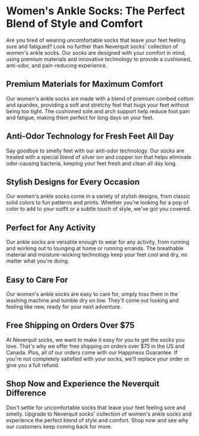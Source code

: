 # Women's Ankle Socks: The Perfect Blend of Style and Comfort

Are you tired of wearing uncomfortable socks that leave your feet feeling sore and fatigued? Look no further than Neverquit socks' collection of women's ankle socks. Our socks are designed with your comfort in mind, using premium materials and innovative technology to provide a cushioned, anti-odor, and pain-reducing experience.

## Premium Materials for Maximum Comfort

Our women's ankle socks are made with a blend of premium combed cotton and spandex, providing a soft and stretchy feel that hugs your feet without being too tight. The cushioned sole and arch support help reduce foot pain and fatigue, making them perfect for long days on your feet.

## Anti-Odor Technology for Fresh Feet All Day

Say goodbye to smelly feet with our anti-odor technology. Our socks are treated with a special blend of silver ion and copper ion that helps eliminate odor-causing bacteria, keeping your feet fresh and clean all day long.

## Stylish Designs for Every Occasion

Our women's ankle socks come in a variety of stylish designs, from classic solid colors to fun patterns and prints. Whether you're looking for a pop of color to add to your outfit or a subtle touch of style, we've got you covered.

## Perfect for Any Activity

Our ankle socks are versatile enough to wear for any activity, from running and working out to lounging at home or running errands. The breathable material and moisture-wicking technology keep your feet cool and dry, no matter what you're doing.

## Easy to Care For

Our women's ankle socks are easy to care for, simply toss them in the washing machine and tumble dry on low. They'll come out looking and feeling like new, ready for your next adventure.

## Free Shipping on Orders Over $75

At Neverquit socks, we want to make it easy for you to get the socks you love. That's why we offer free shipping on orders over $75 in the US and Canada. Plus, all of our orders come with our Happiness Guarantee. If you're not completely satisfied with your socks, we'll replace your order or give you a full refund.

## Shop Now and Experience the Neverquit Difference

Don't settle for uncomfortable socks that leave your feet feeling sore and smelly. Upgrade to Neverquit socks' collection of women's ankle socks and experience the perfect blend of style and comfort. Shop now and see why our customers keep coming back for more.